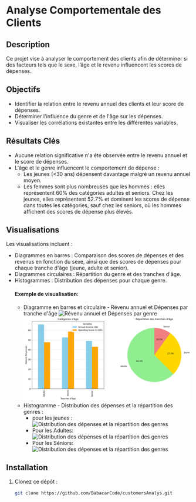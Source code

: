 # Analyse Comportementale des Clients
## Description
Ce projet vise à analyser le comportement des clients afin de déterminer si des facteurs tels que le sexe, l’âge et le revenu influencent les scores de dépenses.

## Objectifs
- Identifier la relation entre le revenu annuel des clients et leur score de dépenses.
- Déterminer l'influence du genre et de l'âge sur les dépenses.
- Visualiser les corrélations existantes entre les différentes variables.

## Résultats Clés
- Aucune relation significative n'a été observée entre le revenu annuel et le score de dépenses.
- L'âge et le genre influencent le comportement de dépense :
    - Les jeunes (<30 ans) dépensent davantage malgré un revenu annuel moyen.
    - Les femmes sont plus nombreuses que les hommes : elles représentent 60% des catégories adultes et seniors. Chez les jeunes, elles représentent 52.7% et dominent les scores de dépense dans toutes les catégories, sauf chez les seniors, où les hommes affichent des scores de dépense plus élevés.

## Visualisations
Les visualisations incluent :
- Diagrammes en barres : Comparaison des scores de dépenses et des revenus en fonction du sexe, ainsi que des scores de dépenses pour chaque tranche d'âge (jeune, adulte et senior).
- Diagrammes circulaires : Répartition du genre et des tranches d'âge.
- Histogrammes : Distribution des dépenses pour chaque genre.
  #### Exemple de visualisation:
  - Diagramme en barres et circulaire - Révenu annuel et Dépenses par tranche d'âge
![Révenu annuel et Dépenses par genre](images/images/Salaire_et_Score_de_Dépenses_par_Genre.png)
![Révenu annuel et Dépenses par tranche d'âge](images/Répartition_des_tranches_âge.png)
  - Histogramme - Distribution des dépenses et la répartition des genres : 
     - pour les jeunes :
![Distribution des dépenses et la répartition des genres](/images/.ipynb_checkpoints/Répartition_des_genres_chez_les_Jeunes-checkpoint.png)
    - Pour les Adultes:
![Distribution des dépenses et la répartition des genres](images/Distribution_etRépartition_des_genres_po_les_Adultes.png)
    - Pour les Séniors:
![Distribution des dépenses et la répartition des genres](images/Distribution_etRépartition_des_genres_po_les_seniors.png)

## Installation
1. Clonez ce dépôt :
   ```bash
   git clone https://github.com/BabacarCode/customersAnalys.git

